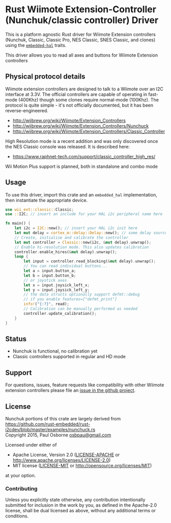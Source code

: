 # Rust Wiimote Extension-Controller (Nunchuk/classic controller) Driver

This is a platform agnostic Rust driver for Wiimote Extension controllers (Nunchuk, Classic, Classic Pro, NES Classic, SNES Classic, and clones) using the [`embedded-hal`] traits.

This driver allows you to read all axes and buttons for Wiimote Extension controllers

## Physical protocol details

Wiimote extension controllers are designed to talk to a Wiimote over an I2C interface at 3.3V.
The official controllers are capable of operating in fast-mode (400Khz) though some clones require normal-mode (100Khz).
The protocol is quite simple - it's not officially documented, but it has been reverse-engineered.

- http://wiibrew.org/wiki/Wiimote/Extension_Controllers
- http://wiibrew.org/wiki/Wiimote/Extension_Controllers/Nunchuck
- http://wiibrew.org/wiki/Wiimote/Extension_Controllers/Classic_Controller

High Resolution mode is a recent addition and was only discovered once the NES Classic console was released. It is described here:
- https://www.raphnet-tech.com/support/classic_controller_high_res/


Wii Motion Plus support is planned, both in standalone and combo mode

## Usage

To use this driver, import this crate and an `embedded_hal` implementation,
then instantiate the appropriate device.

```rust
use wii_ext::classic::Classic;
use ::I2C; // insert an include for your HAL i2c peripheral name here

fn main() {
    let i2c = I2C::new(); // insert your HAL i2c init here
    let mut delay = cortex_m::delay::Delay::new(); // some delay source as well
    // Create, initialise and calibrate the controller
    let mut controller = Classic::new(i2c, &mut delay).unwrap();
    // Enable hi-resolution mode. This also updates calibration
    controller.enable_hires(&mut delay).unwrap();
    loop {
        let input = controller.read_blocking(&mut delay).unwrap();
        // You can read individual buttons...
        let a = input.button_a;
        let b = input.button_b;
        // or joystick axes
        let x = input.joysick_left_x;
        let y = input.joysick_left_y;
        // the data structs optionally support defmt::debug
        // if you enable features=["defmt_print"]
        info!("{:?}", read);
        // Calibration can be manually performed as needed
        controller.update_calibration();
    }
}
```

## Status

- Nunchuk is functional, no calibration yet
- Classic controllers supported in regular and HD mode

## Support

For questions, issues, feature requests like compatibility with other Wiimote extension controllers please file an
[issue in the github project](https://github.com/9names/wii-ext-rs/issues).

## License

Nunchuk portions of this crate are largely derived from  
https://github.com/rust-embedded/rust-i2cdev/blob/master/examples/nunchuck.rs  
Copyright 2015, Paul Osborne <osbpau@gmail.com>

Licensed under either of

 * Apache License, Version 2.0 ([LICENSE-APACHE](LICENSE-APACHE) or
   http://www.apache.org/licenses/LICENSE-2.0)
 * MIT license ([LICENSE-MIT](LICENSE-MIT) or
   http://opensource.org/licenses/MIT)

at your option.

### Contributing

Unless you explicitly state otherwise, any contribution intentionally submitted
for inclusion in the work by you, as defined in the Apache-2.0 license, shall
be dual licensed as above, without any additional terms or conditions.

[`embedded-hal`]: https://github.com/rust-embedded/embedded-hal